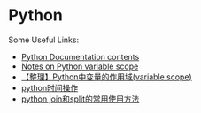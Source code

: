 Python
======

Some Useful Links:
*   [Python Documentation contents](http://docs.python.org/2/contents.html)
*   [Notes on Python variable scope](http://www.saltycrane.com/blog/2008/01/python-variable-scope-notes/)
*   [【整理】Python中变量的作用域(variable scope)](http://www.crifan.com/summary_python_variable_effective_scope/)
*   [python时间操作](http://5iqiong.blog.51cto.com/2999926/1110951)
*   [python join和split的常用使用方法](http://wangwei007.blog.51cto.com/68019/1100587)
